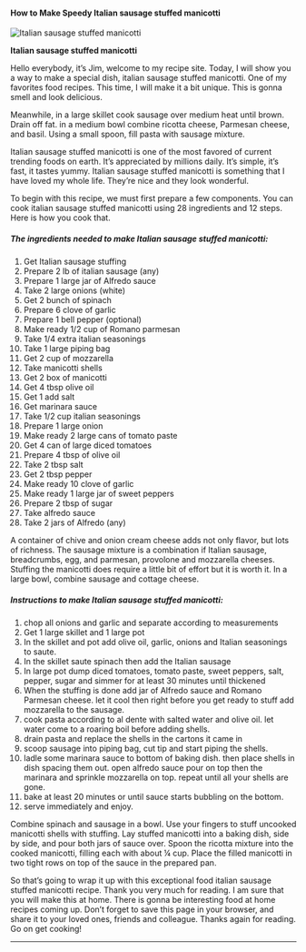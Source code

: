             

#### How to Make Speedy Italian sausage stuffed manicotti

![Italian sausage stuffed manicotti](https://img-global.cpcdn.com/recipes/46700488/751x532cq70/italian-sausage-stuffed-manicotti-recipe-main-photo.jpg)

**Italian sausage stuffed manicotti**

Hello everybody, it’s Jim, welcome to my recipe site. Today, I will show you a way to make a special dish, italian sausage stuffed manicotti. One of my favorites food recipes. This time, I will make it a bit unique. This is gonna smell and look delicious.

Meanwhile, in a large skillet cook sausage over medium heat until brown. Drain off fat. in a medium bowl combine ricotta cheese, Parmesan cheese, and basil. Using a small spoon, fill pasta with sausage mixture.

Italian sausage stuffed manicotti is one of the most favored of current trending foods on earth. It’s appreciated by millions daily. It’s simple, it’s fast, it tastes yummy. Italian sausage stuffed manicotti is something that I have loved my whole life. They’re nice and they look wonderful.

To begin with this recipe, we must first prepare a few components. You can cook italian sausage stuffed manicotti using 28 ingredients and 12 steps. Here is how you cook that.

##### The ingredients needed to make Italian sausage stuffed manicotti:

1.  Get Italian sausage stuffing
2.  Prepare 2 lb of italian sausage (any)
3.  Prepare 1 large jar of Alfredo sauce
4.  Take 2 large onions (white)
5.  Get 2 bunch of spinach
6.  Prepare 6 clove of garlic
7.  Prepare 1 bell pepper (optional)
8.  Make ready 1/2 cup of Romano parmesan
9.  Take 1/4 extra italian seasonings
10.  Take 1 large piping bag
11.  Get 2 cup of mozzarella
12.  Take manicotti shells
13.  Get 2 box of manicotti
14.  Get 4 tbsp olive oil
15.  Get 1 add salt
16.  Get marinara sauce
17.  Take 1/2 cup italian seasonings
18.  Prepare 1 large onion
19.  Make ready 2 large cans of tomato paste
20.  Get 4 can of large diced tomatoes
21.  Prepare 4 tbsp of olive oil
22.  Take 2 tbsp salt
23.  Get 2 tbsp pepper
24.  Make ready 10 clove of garlic
25.  Make ready 1 large jar of sweet peppers
26.  Prepare 2 tbsp of sugar
27.  Take alfredo sauce
28.  Take 2 jars of Alfredo (any)

A container of chive and onion cream cheese adds not only flavor, but lots of richness. The sausage mixture is a combination if Italian sausage, breadcrumbs, egg, and parmesan, provolone and mozzarella cheeses. Stuffing the manicotti does require a little bit of effort but it is worth it. In a large bowl, combine sausage and cottage cheese.

##### Instructions to make Italian sausage stuffed manicotti:

1.  chop all onions and garlic and separate according to measurements
2.  Get 1 large skillet and 1 large pot
3.  In the skillet and pot add olive oil, garlic, onions and Italian seasonings to saute.
4.  In the skillet saute spinach then add the Italian sausage
5.  In large pot dump diced tomatoes, tomato paste, sweet peppers, salt, pepper, sugar and simmer for at least 30 minutes until thickened
6.  When the stuffing is done add jar of Alfredo sauce and Romano Parmesan cheese. let it cool then right before you get ready to stuff add mozzarella to the sausage.
7.  cook pasta according to al dente with salted water and olive oil. let water come to a roaring boil before adding shells.
8.  drain pasta and replace the shells in the cartons it came in
9.  scoop sausage into piping bag, cut tip and start piping the shells.
10.  ladle some marinara sauce to bottom of baking dish. then place shells in dish spacing them out. open alfredo sauce pour on top then the marinara and sprinkle mozzarella on top. repeat until all your shells are gone.
11.  bake at least 20 minutes or until sauce starts bubbling on the bottom.
12.  serve immediately and enjoy.

Combine spinach and sausage in a bowl. Use your fingers to stuff uncooked manicotti shells with stuffing. Lay stuffed manicotti into a baking dish, side by side, and pour both jars of sauce over. Spoon the ricotta mixture into the cooked manicotti, filling each with about ¼ cup. Place the filled manicotti in two tight rows on top of the sauce in the prepared pan.

So that’s going to wrap it up with this exceptional food italian sausage stuffed manicotti recipe. Thank you very much for reading. I am sure that you will make this at home. There is gonna be interesting food at home recipes coming up. Don’t forget to save this page in your browser, and share it to your loved ones, friends and colleague. Thanks again for reading. Go on get cooking!

* * *